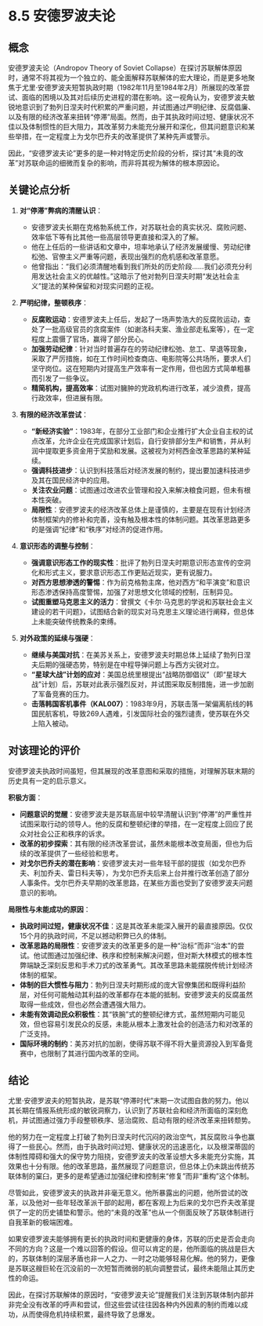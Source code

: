 # 8.5 安德罗波夫论

## 概念

安德罗波夫论（Andropov Theory of Soviet Collapse）在探讨苏联解体原因时，通常不将其视为一个独立的、能全面解释苏联解体的宏大理论，而是更多地聚焦于尤里·安德罗波夫短暂执政时期（1982年11月至1984年2月）所展现的改革尝试、面临的困境以及其对后续历史进程的潜在影响。这一视角认为，安德罗波夫敏锐地意识到了勃列日涅夫时代积累的严重问题，并试图通过严明纪律、反腐倡廉、以及有限的经济改革来扭转“停滞”局面。然而，由于其执政时间过短、健康状况不佳以及体制惯性的巨大阻力，其改革努力未能充分展开和深化，但其问题意识和某些举措，在一定程度上为戈尔巴乔夫的改革提供了某种先声或警示。

因此，“安德罗波夫论”更多的是一种对特定历史阶段的分析，探讨其“未竟的改革”对苏联命运的细微而复杂的影响，而非将其视为解体的根本原因论。

## 关键论点分析

1.  **对“停滞”弊病的清醒认识**：
    *   安德罗波夫长期在克格勃系统工作，对苏联社会的真实状况、腐败问题、效率低下等有比其他一些高层领导更直接和深入的了解。
    *   他在上任后的一些讲话和文章中，坦率地承认了经济发展缓慢、劳动纪律松弛、官僚主义严重等问题，表现出强烈的危机感和改革意愿。
    *   他曾指出：“我们必须清醒地看到我们所处的历史阶段……我们必须充分利用发达社会主义的优越性。”这暗示了他对勃列日涅夫时期“发达社会主义”提法的某种保留和对现实问题的正视。

2.  **严明纪律，整顿秩序**：
    *   **反腐败运动**：安德罗波夫上任后，发起了一场声势浩大的反腐败运动，查处了一批高级官员的贪腐案件（如谢洛科夫案、渔业部走私案等），在一定程度上震慑了官场，赢得了部分民心。
    *   **加强劳动纪律**：针对当时普遍存在的劳动纪律松弛、怠工、早退等现象，采取了严厉措施，如在工作时间检查商店、电影院等公共场所，要求人们坚守岗位。这在短期内对提高生产效率有一定作用，但也因方式简单粗暴而引发了一些争议。
    *   **精简机构，提高效率**：试图对臃肿的党政机构进行改革，减少浪费，提高行政效率，但进展有限。

3.  **有限的经济改革尝试**：
    *   **“新经济实验”**：1983年，在部分工业部门和企业推行扩大企业自主权的试点改革，允许企业在完成国家计划后，自行安排部分生产和销售，并从利润中提取更多资金用于奖励和发展。这被视为对柯西金改革思路的某种延续。
    *   **强调科技进步**：认识到科技落后对经济发展的制约，提出要加速科技进步及其在国民经济中的应用。
    *   **关注农业问题**：试图通过改进农业管理和投入来解决粮食问题，但未有根本性突破。
    *   **局限性**：安德罗波夫的经济改革总体上是谨慎的，主要是在现有计划经济体制框架内的修补和完善，没有触及根本性的体制问题。其改革思路更多的是强调“纪律”和“秩序”对经济的促进作用。

4.  **意识形态的调整与控制**：
    *   **强调意识形态工作的现实性**：批评了勃列日涅夫时期意识形态宣传的空洞化和形式主义，要求意识形态工作更贴近现实，更有说服力。
    *   **对西方思想渗透的警惕**：作为前克格勃主席，他对西方“和平演变”和意识形态渗透保持高度警惕，加强了对思想文化领域的控制，压制异见。
    *   **试图重塑马克思主义的活力**：曾撰文《卡尔·马克思的学说和苏联社会主义建设的若干问题》，试图结合新的现实对马克思主义理论进行阐释，但总体上未能突破传统教条的束缚。

5.  **对外政策的延续与强硬**：
    *   **继续与美国对抗**：在美苏关系上，安德罗波夫时期总体上延续了勃列日涅夫后期的强硬态势，特别是在中程导弹问题上与西方尖锐对立。
    *   **“星球大战”计划的应对**：美国总统里根提出“战略防御倡议”（即“星球大战”计划）后，苏联对此表示强烈反对，并试图采取反制措施，进一步加剧了军备竞赛的压力。
    *   **击落韩国客机事件（KAL007）**：1983年9月，苏联击落一架偏离航线的韩国民航客机，导致269人遇难，引发国际社会的强烈谴责，使苏联在外交上陷入被动。

## 对该理论的评价

安德罗波夫执政时间虽短，但其展现的改革意图和采取的措施，对理解苏联末期的历史具有一定的启示意义。

**积极方面**：
*   **问题意识的觉醒**：安德罗波夫是苏联高层中较早清醒认识到“停滞”的严重性并试图采取行动的领导人。他的反腐和整顿纪律的举措，在一定程度上回应了民众对社会公正和秩序的诉求。
*   **改革的初步探索**：其有限的经济改革尝试，虽然未能根本改变局面，但也为后续的改革提供了一些经验和思考。
*   **对戈尔巴乔夫的潜在影响**：安德罗波夫对一些年轻干部的提拔（如戈尔巴乔夫、利加乔夫、雷日科夫等），为戈尔巴乔夫后来上台并推行改革创造了部分人事条件。戈尔巴乔夫早期的改革思路，在某些方面也受到了安德罗波夫问题意识的影响。

**局限性与未能成功的原因**：
*   **执政时间过短，健康状况不佳**：这是其改革未能深入展开的最直接原因。仅仅15个月的执政时间，不足以撼动积弊已久的体制。
*   **改革思路的局限性**：安德罗波夫的改革更多的是一种“治标”而非“治本”的尝试。他试图通过加强纪律、秩序和控制来解决问题，但对斯大林模式的根本性弊端缺乏深刻反思和手术刀式的改革勇气。其改革思路未能摆脱传统计划经济体制的框架。
*   **体制的巨大惯性与阻力**：勃列日涅夫时期形成的庞大官僚集团和既得利益阶层，对任何可能触动其利益的改革都存在本能的抵制。安德罗波夫的反腐虽然取得一些成效，但也必然会遭遇强大阻力。
*   **未能有效调动民众积极性**：其“铁腕”式的整顿纪律方式，虽然短期内可能见效，但也容易引发民众的反感，未能从根本上激发社会的创造活力和对改革的广泛支持。
*   **国际环境的制约**：美苏对抗的加剧，使得苏联不得不将大量资源投入到军备竞赛中，也限制了其进行国内改革的空间。

## 结论

尤里·安德罗波夫的短暂执政，是苏联“停滞时代”末期一次试图自救的努力。他以其长期在情报系统形成的敏锐洞察力，认识到了苏联社会和经济所面临的深刻危机，并试图通过强力手段整顿秩序、惩治腐败、启动有限的经济改革来扭转颓势。

他的努力在一定程度上打破了勃列日涅夫时代沉闷的政治空气，其反腐败斗争也赢得了一些民心。然而，由于执政时间过短、健康状况的迅速恶化，以及根深蒂固的体制性障碍和强大的保守势力阻挠，安德罗波夫的改革设想大多未能充分实施，其效果也十分有限。他的改革思路，虽然展现了问题意识，但总体上仍未跳出传统苏联体制的窠臼，更多的是希望通过加强纪律和控制来“修复”而非“重构”这个体制。

尽管如此，安德罗波夫的执政并非毫无意义。他所暴露出的问题，他所尝试的改革，以及他对一些年轻改革派干部的起用，都在客观上为后来的戈尔巴乔夫改革提供了一定的历史铺垫和警示。他的“未竟的改革”也从一个侧面反映了苏联体制进行自我革新的极端困难。

如果安德罗波夫能够拥有更长的执政时间和更健康的身体，苏联的历史是否会走向不同的方向？这是一个难以回答的假设。但可以肯定的是，他所面临的挑战是巨大的，苏联体制的深层矛盾也非一人之力、一时之功能够轻易化解。他的努力，更像是苏联这艘巨轮在沉没前的一次短暂而微弱的航向调整尝试，最终未能阻止其历史性的命运。

因此，在探讨苏联解体的原因时，“安德罗波夫论”提醒我们关注到苏联体制内部并非完全没有改革的呼声和尝试，但这些尝试往往因各种内外因素的制约而难以成功，从而使得危机持续积累，最终导致了总爆发。